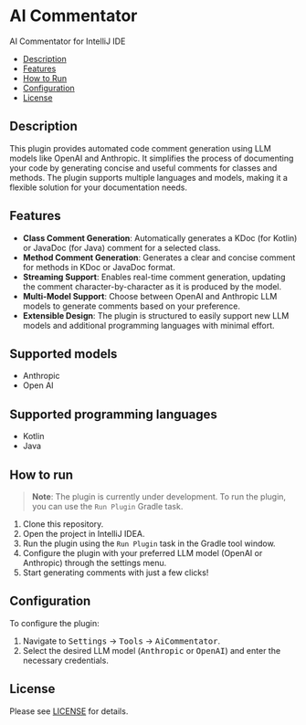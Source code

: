 # AI Commentator
AI Commentator for IntelliJ IDE

- [Description](#description)
- [Features](#features)
- [How to Run](#how-to-run)
- [Configuration](#configuration)
- [License](#license)


## Description
<!-- Plugin description -->
This plugin provides automated code comment generation using LLM models like OpenAI and Anthropic. It simplifies the process of documenting your code by generating concise and useful comments for classes and methods. The plugin supports multiple languages and models, making it a flexible solution for your documentation needs.
<!-- Plugin description end -->

## Features
- **Class Comment Generation**: Automatically generates a KDoc (for Kotlin) or JavaDoc (for Java) comment for a selected class.
- **Method Comment Generation**: Generates a clear and concise comment for methods in KDoc or JavaDoc format.
- **Streaming Support**: Enables real-time comment generation, updating the comment character-by-character as it is produced by the model.
- **Multi-Model Support**: Choose between OpenAI and Anthropic LLM models to generate comments based on your preference.
- **Extensible Design**: The plugin is structured to easily support new LLM models and additional programming languages with minimal effort.


## Supported models

- Anthropic
- Open AI

## Supported programming languages

- Kotlin
- Java

## How to run
> **Note**: The plugin is currently under development. To run the plugin, you can use the `Run Plugin` Gradle task.
1. Clone this repository.
2. Open the project in IntelliJ IDEA.
3. Run the plugin using the `Run Plugin` task in the Gradle tool window.
4. Configure the plugin with your preferred LLM model (OpenAI or Anthropic) through the settings menu.
5. Start generating comments with just a few clicks!


## Configuration
To configure the plugin:

1. Navigate to <kbd>Settings</kbd> -> <kbd>Tools</kbd> -> <kbd>AiCommentator</kbd>.
2. Select the desired LLM model (<kbd>Anthropic</kbd> or <kbd>OpenAI</kbd>) and enter the necessary credentials.


## License

Please see [LICENSE](LICENSE) for details.